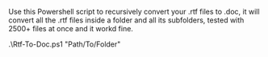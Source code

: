 Use this Powershell script to recursively convert your .rtf files to .doc, it will convert all the .rtf files inside a folder and all its subfolders, tested with 2500+ files at once and it workd fine.

.\Rtf-To-Doc.ps1 "Path/To/Folder"
